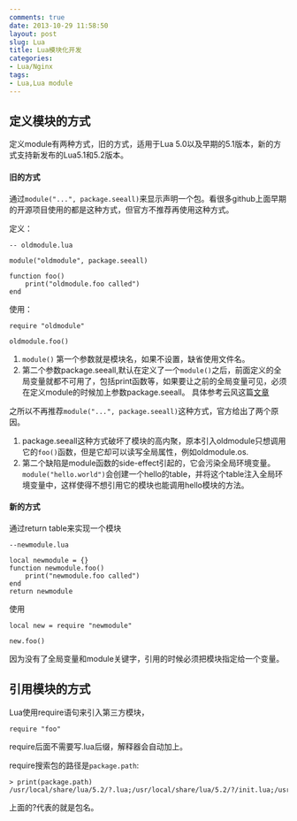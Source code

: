 ```yaml
---
comments: true
date: 2013-10-29 11:58:50
layout: post
slug: Lua
title: Lua模块化开发
categories:
- Lua/Nginx
tags:
- Lua,Lua module
---
```



## 定义模块的方式

定义module有两种方式，旧的方式，适用于Lua 5.0以及早期的5.1版本，新的方式支持新发布的Lua5.1和5.2版本。

#### 旧的方式

通过`module("...", package.seeall)`来显示声明一个包。看很多github上面早期的开源项目使用的都是这种方式，但官方不推荐再使用这种方式。

定义：


```
-- oldmodule.lua

module("oldmodule", package.seeall)

function foo()
	print("oldmodule.foo called")
end
```

使用：

```
require "oldmodule"

oldmodule.foo()
```

1. `module()` 第一个参数就是模块名，如果不设置，缺省使用文件名。
2. 第二个参数package.seeall,默认在定义了一个`module()`之后，前面定义的全局变量就都不可用了，包括print函数等，如果要让之前的全局变量可见，必须在定义module的时候加上参数package.seeall。
   具体参考云风这篇[文章](http://blog.codingnow.com/2006/02/lua_51_module.html)

之所以不再推荐`module("...", package.seeall)`这种方式，官方给出了两个原因。 

1. package.seeall这种方式破坏了模块的高内聚，原本引入oldmodule只想调用它的`foo()`函数，但是它却可以读写全局属性，例如oldmodule.os.
2. 第二个缺陷是module函数的side-effect引起的，它会污染全局环境变量。  
   `module("hello.world")`会创建一个hello的table，并将这个table注入全局环境变量中，这样使得不想引用它的模块也能调用hello模块的方法。

#### 新的方式
通过return table来实现一个模块

```
--newmodule.lua

local newmodule = {}
function newmodule.foo()
	print("newmodule.foo called")
end
return newmodule
```


使用
```
local new = require "newmodule"

new.foo()
```

因为没有了全局变量和module关键字，引用的时候必须把模块指定给一个变量。


## 引用模块的方式

Lua使用require语句来引入第三方模块，

```
require "foo"
```
require后面不需要写.lua后缀，解释器会自动加上。

require搜索包的路径是`package.path`:

```
> print(package.path)
/usr/local/share/lua/5.2/?.lua;/usr/local/share/lua/5.2/?/init.lua;/usr/local/lib/lua/5.2/?.lua;/usr/local/lib/lua/5.2/?/init.lua;./?.lua
```

上面的?代表的就是包名。

